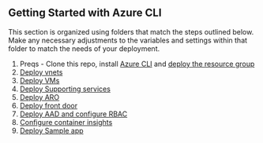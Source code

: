 ## Getting Started with Azure CLI

This section is organized using folders that match the steps outlined below. Make any necessary adjustments to the variables and settings within that folder to match the needs of your deployment.

1. Preqs - Clone this repo, install [Azure CLI](https://docs.microsoft.com/en-us/cli/azure/install-azure-cli) and [deploy the resource group](./01-rg.md)
2. [Deploy vnets](./02-vnets.md)
3. [Deploy VMs](./03-vm.md)
4. [Deploy Supporting services](./04-supporting-services.md)
5. [Deploy ARO](./05-aro.md)
6. [Deploy front door](./06-frontdoor.md)
7. [Deploy AAD and configure RBAC](./07-/aad.md)
8. [Configure container insights](./08-container-insights.md)
1. [Deploy Sample app](./09-app-deployment.md)